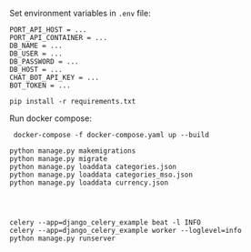 
Set environment variables in `.env` file:

```
PORT_API_HOST = ...
PORT_API_CONTAINER = ...
DB_NAME = ...
DB_USER = ...
DB_PASSWORD = ...
DB_HOST = ...
CHAT_BOT_API_KEY = ...
BOT_TOKEN = ...
```

`pip install -r requirements.txt`

Run docker compose:

` docker-compose -f docker-compose.yaml up --build`


    python manage.py makemigrations
    python manage.py migrate
    python manage.py loaddata categories.json
    python manage.py loaddata categories_mso.json
    python manage.py loaddata currency.json




    celery --app=django_celery_example beat -l INFO
    celery --app=django_celery_example worker --loglevel=info
    python manage.py runserver
